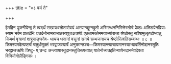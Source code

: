+++
title = "०८ वयं ते"

+++

हेमहिन पूजनीयेन्द्र ते त्वदर्थं सखायःस्तोतारोवयं अस्यान्द्युम्नहूतौ अस्मिन्धननिमित्तेस्तोत्रे प्रेष्ठाः अतिशयेनप्रियाः स्याम भवेम प्रातर्दनिः प्रतर्दनोनामराजातस्यपुत्रःक्षत्रश्रीः एतन्नामकोममयाज्योराजा श्रेष्ठोस्तु सर्वेषामुत्कृष्टोभवतु किमर्थं वृत्राणां शत्रूणाङ्घनेव- धायच धनानां वसूनां सनये सम्भजनायच श्रेष्ठोस्त्वितिसम्बन्धः ॥ ८ ॥किमस्यमदेत्यष्टर्चं चतुर्थंसूक्तं भरद्वाजस्यार्षं अनुक्रान्तञ्च—किमस्यान्त्याचायमानस्याभ्यावर्तिनोदानस्तुतिः भरद्वाजऋषिः त्रिष्टु- प् छन्दः अन्त्यायास्तुदानस्तुतिरूपत्वात् यातेनोच्यतइतिन्यायेनदानमेवदेवता विनियोगोलैङ्गिकः ।